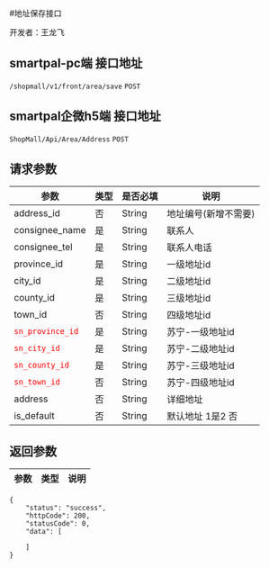 #地址保存接口

开发者：王龙飞

## smartpal-pc端 接口地址
`/shopmall/v1/front/area/save` `POST`
## smartpal企微h5端 接口地址
`ShopMall/Api/Area/Address` `POST`
  
  
## 请求参数

|参数|类型|是否必填|说明|
| - | - | - | - |
| address_id | 否 | String | 地址编号(新增不需要) |
| consignee_name | 是 | String | 联系人 |
| consignee_tel | 是 | String | 联系人电话 |
| province_id | 是 | String | 一级地址id |
| city_id | 是 | String | 二级地址id |
| county_id | 是 | String | 三级地址id |
| town_id | 否 | String | 四级地址id |
|<font color=#ff0000 >`sn_province_id`</font> | 是 | String | 苏宁-一级地址id |
|<font color=#ff0000 >`sn_city_id`</font> | 是 | String | 苏宁-二级地址id |
|<font color=#ff0000 >`sn_county_id`</font> | 是 | String | 苏宁-三级地址id |
|<font color=#ff0000 >`sn_town_id`</font> | 否 | String | 苏宁-四级地址id |
| address | 否 | String | 详细地址 |
| is_default | 否 | String | 默认地址 1是2 否 |

## 返回参数
|参数|类型|说明|
| - | - | - |


```
{
    "status": "success",
    "httpCode": 200,
    "statusCode": 0,
    "data": [

    ]
}
```